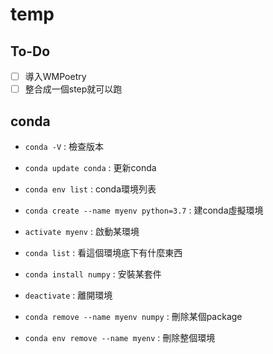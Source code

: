 # temp

## To-Do
* [ ] 導入WMPoetry
* [ ] 整合成一個step就可以跑

## conda
* ```conda -V``` : 檢查版本
* ```conda update conda``` : 更新conda
* ```conda env list``` : conda環境列表
* ```conda create --name myenv python=3.7``` : 建conda虛擬環境

* ```activate myenv``` : 啟動某環境
* ```conda list``` : 看這個環境底下有什麼東西
* ```conda install numpy``` : 安裝某套件
* ```deactivate``` : 離開環境

* ```conda remove --name myenv numpy``` : 刪除某個package
* ```conda env remove --name myenv``` : 刪除整個環境

